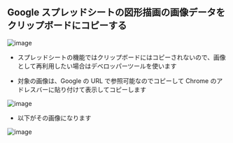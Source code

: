 ## Google スプレッドシートの図形描画の画像データをクリップボードにコピーする

![image](https://user-images.githubusercontent.com/1501327/151488695-e5e75f97-e1d2-4934-aa91-e282728901fb.png)

- スプレッドシートの機能ではクリップボードにはコピーされないので、画像として再利用したい場合はデベロッパーツールを使います

- 対象の画像は、Google の URL で参照可能なのでコピーして Chrome のアドレスバーに貼り付けて表示してコピーします

![image](https://user-images.githubusercontent.com/1501327/151489056-e1f047cb-42aa-4826-b50a-d3f63cdbf9fe.png)

- 以下がその画像になります

![image](https://user-images.githubusercontent.com/1501327/151489132-d7f3617c-13c8-4f8b-865a-fc95f0809403.png)
